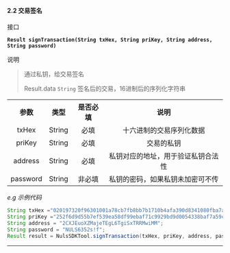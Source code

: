 #### 2.2 交易签名

接口

**`Result signTransaction(String txHex, String priKey, String address, String password)`**

说明

> 通过私钥，给交易签名
>
> Result.data `String` 签名后的交易，16进制后的序列化字符串

<table>
  <tr>
  	<th align="center">参数</th>
	<th align="center">类型</th>
	<th align="center">是否必填</th>
	<th align="center">说明</th>
  </tr>
  <tr>
  <td align="center">txHex</td>
  <td align="center">String</td>
  <td align="center">必填</td>
  <td align="center">十六进制的交易序列化数据</td>
  </tr>
   <tr>
  <td align="center">priKey</td>
  <td align="center">String</td>
  <td align="center">必填</td>
  <td align="center">交易的私钥</td>
  </tr>
   <tr>
  <td align="center">address</td>
  <td align="center">String</td>
  <td align="center">必填</td>
  <td align="center">私钥对应的地址，用于验证私钥合法性</td>
  </tr>
   <tr>
  <td align="center">password</td>
  <td align="center">String</td>
  <td align="center">非必填</td>
  <td align="center">私钥的密码，如果私钥未加密可不传</td>
  </tr>
  </table>

*e.g 示例代码*

```java
String txHex ="020197320f96301001a78cb7fb8bb7b1710b4afa390d8341080fba7a47e8d030000000000000000";
String priKey ="252f6d9d55b7ef539ea58df99ebaf71c9929bd9d0054338baf7a59c9b85b4fa631f816907c8";
String address = "2CXJEuoXZMajeTEgL6TgiSxTRRMwiMM";
String password = "NULS6352s!f";
Result result = NulsSDKTool.signTransaction(txHex, priKey, address, password);
```

>

---

